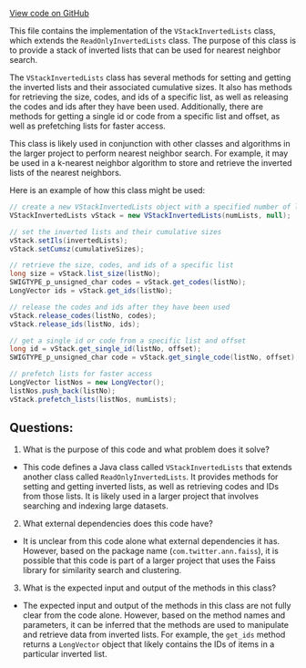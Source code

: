 [View code on GitHub](https://github.com/misbahsy/the-algorithm/ann/src/main/java/com/twitter/ann/faiss/swig/VStackInvertedLists.java)

This file contains the implementation of the `VStackInvertedLists` class, which extends the `ReadOnlyInvertedLists` class. The purpose of this class is to provide a stack of inverted lists that can be used for nearest neighbor search. 

The `VStackInvertedLists` class has several methods for setting and getting the inverted lists and their associated cumulative sizes. It also has methods for retrieving the size, codes, and ids of a specific list, as well as releasing the codes and ids after they have been used. Additionally, there are methods for getting a single id or code from a specific list and offset, as well as prefetching lists for faster access.

This class is likely used in conjunction with other classes and algorithms in the larger project to perform nearest neighbor search. For example, it may be used in a k-nearest neighbor algorithm to store and retrieve the inverted lists of the nearest neighbors. 

Here is an example of how this class might be used:

```java
// create a new VStackInvertedLists object with a specified number of lists
VStackInvertedLists vStack = new VStackInvertedLists(numLists, null);

// set the inverted lists and their cumulative sizes
vStack.setIls(invertedLists);
vStack.setCumsz(cumulativeSizes);

// retrieve the size, codes, and ids of a specific list
long size = vStack.list_size(listNo);
SWIGTYPE_p_unsigned_char codes = vStack.get_codes(listNo);
LongVector ids = vStack.get_ids(listNo);

// release the codes and ids after they have been used
vStack.release_codes(listNo, codes);
vStack.release_ids(listNo, ids);

// get a single id or code from a specific list and offset
long id = vStack.get_single_id(listNo, offset);
SWIGTYPE_p_unsigned_char code = vStack.get_single_code(listNo, offset);

// prefetch lists for faster access
LongVector listNos = new LongVector();
listNos.push_back(listNo);
vStack.prefetch_lists(listNos, numLists);
```
## Questions: 
 1. What is the purpose of this code and what problem does it solve?
- This code defines a Java class called `VStackInvertedLists` that extends another class called `ReadOnlyInvertedLists`. It provides methods for setting and getting inverted lists, as well as retrieving codes and IDs from those lists. It is likely used in a larger project that involves searching and indexing large datasets.

2. What external dependencies does this code have?
- It is unclear from this code alone what external dependencies it has. However, based on the package name (`com.twitter.ann.faiss`), it is possible that this code is part of a larger project that uses the Faiss library for similarity search and clustering.

3. What is the expected input and output of the methods in this class?
- The expected input and output of the methods in this class are not fully clear from the code alone. However, based on the method names and parameters, it can be inferred that the methods are used to manipulate and retrieve data from inverted lists. For example, the `get_ids` method returns a `LongVector` object that likely contains the IDs of items in a particular inverted list.